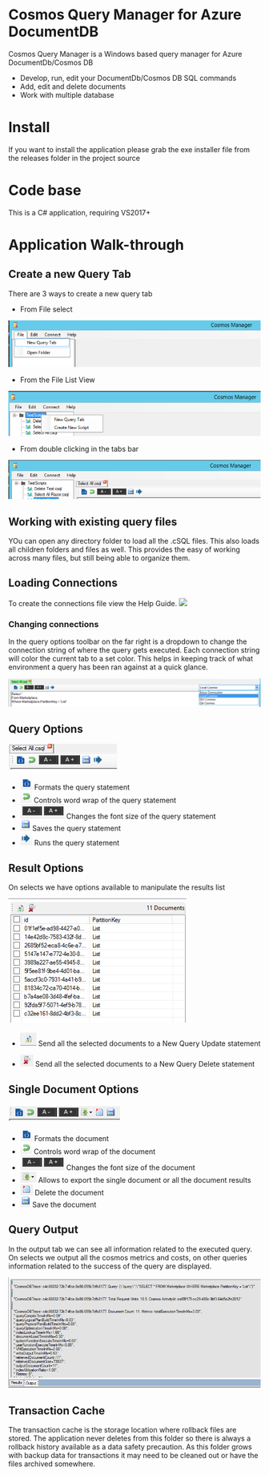 
# Cosmos Query Manager for Azure DocumentDB

Cosmos Query Manager is a Windows based query manager for Azure DocumentDb/Cosmos DB

* Develop, run, edit your DocumentDb/Cosmos DB SQL commands
* Add, edit and delete documents
* Work with multiple database

# Install

If you want to install the application please grab the exe installer file from the releases folder in the project source

# Code base

This is a C# application, requiring VS2017+

# Application Walk-through


## Create a new Query Tab
There are 3 ways to create a new query tab
- From File select

![](.\content\CMNewQueryFile.png)
- From the File List View

![](.\content\CMNewQueryFileList.png)
- From double clicking in the tabs bar

![](.\content\CMNewQueryDoubleClickTabs.png)


## Working with existing query files
YOu can open any directory folder to load all the .cSQL files. This also loads all children folders and files as well. This provides the easy of working across many files, but still being able to organize them.

## Loading Connections
To create the connections file view the Help Guide.
![](.\content\CosmosManagerConnec.jpg)

### Changing connections
In the query options toolbar on the far right is a dropdown to change the connection string of where the query gets executed. Each connection string will color the current tab to a set color. This helps in keeping track of what environment a query has been ran against at a quick glance.

![](.\content\CMConnectionChange.png)


## Query Options

![](.\content\CMQueryOptions.png)

- ![](.\content\CMBeautify.png) Formats the query statement
- ![](.\content\CMWordWrap.png) Controls word wrap of the query statement
- ![](.\content\CMFontSize.png) Changes the font size of the query statement
- ![](.\content\CMSave.png) Saves the query statement
- ![](.\content\CMRunQuery.png) Runs the query statement

## Result Options
On selects we have options available to manipulate the results list

![](.\content\CMResults.png)

- ![](.\content\CMUpdateSelected.png) Send all the selected documents to a New Query Update statement

- ![](.\content\CmDeleteSelected.png) Send all the selected documents to a New Query Delete statement


## Single Document Options

![](.\content\CMDocumentOptions.png)

- ![](.\content\CMBeautify.png) Formats the document
- ![](.\content\CMWordWrap.png) Controls word wrap of the document
- ![](.\content\CMFontSize.png) Changes the font size of the document
- ![](.\content\CMExport.png) Allows to export the single document or all the document results
- ![](.\content\CMDeleteDocument.png) Delete the document
- ![](.\content\CMSave.png) Save the document

## Query Output
In the output tab we can see all information related to the executed query. On selects we output all the cosmos metrics and costs, on other queries information related to the success of the query are displayed.

![](.\content\CMQueryOutput.png)

## Transaction Cache
The transaction cache is the storage location where rollback files are stored. The application never deletes from this folder so there is always a rollback 
history available as a data safety precaution. As this folder grows with backup data for transactions it may need to be cleaned out or have the files archived somewhere.